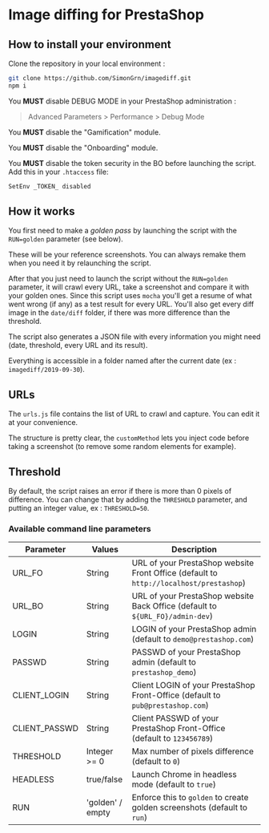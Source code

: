 # Image diffing for PrestaShop

## How to install your environment
Clone the repository in your local environment :
```bash
git clone https://github.com/SimonGrn/imagediff.git
npm i
```
You **MUST** disable DEBUG MODE in your PrestaShop administration :
>Advanced Parameters > Performance > Debug Mode

You **MUST** disable the "Gamification" module.

You **MUST** disable the "Onboarding" module.

You **MUST** disable the token security in the BO before launching the script. Add this in your `.htaccess` file:
```bash
SetEnv _TOKEN_ disabled
```

## How it works
You first need to make a *golden pass* by launching the script with the `RUN=golden` parameter (see below).

These will be your reference screenshots. You can always remake them when you need it by relaunching the script.

After that you just need to launch the script without the `RUN=golden` parameter, it will crawl every URL, take a screenshot and compare it with 
your golden ones. Since this script uses `mocha` you'll get a resume of what went wrong (if any) as a test result 
for every URL. You'll also get every diff image in the `date/diff` folder, if there was more difference than the threshold.

The script also generates a JSON file with every information you might need (date, threshold, every URL and its result).

Everything is accessible in a folder named after the current date (ex : `imagediff/2019-09-30`). 

## URLs
The `urls.js` file contains the list of URL to crawl and capture. You can edit it at your convenience.

The structure is pretty clear, the `customMethod` lets you inject code before taking a screenshot (to remove
some random elements for example).

## Threshold
By default, the script raises an error if there is more than 0 pixels of difference. You can change that by adding the 
`THRESHOLD` parameter, and putting an integer value, ex : `THRESHOLD=50`.

### Available command line parameters

| Parameter           | Values          | Description      |
|---------------------|-----------------|-----------------|
| URL_FO              | String          | URL of your PrestaShop website Front Office (default to `http://localhost/prestashop`) |
| URL_BO              | String          | URL of your PrestaShop website Back Office (default to `${URL_FO}/admin-dev`) |
| LOGIN               | String          | LOGIN of your PrestaShop admin (default to `demo@prestashop.com`) |
| PASSWD              | String          | PASSWD of your PrestaShop admin (default to `prestashop_demo`) |
| CLIENT_LOGIN        | String          | Client LOGIN of your PrestaShop Front-Office (default to `pub@prestashop.com`) |
| CLIENT_PASSWD       | String          | Client PASSWD of your PrestaShop Front-Office (default to `123456789`) |
| THRESHOLD           | Integer >= 0    | Max number of pixels difference (default to `0`) |
| HEADLESS            | true/false      | Launch Chrome in headless mode (default to `true`) |
| RUN                 | 'golden' / empty| Enforce this to `golden` to create golden screenshots (default to `run`) |
